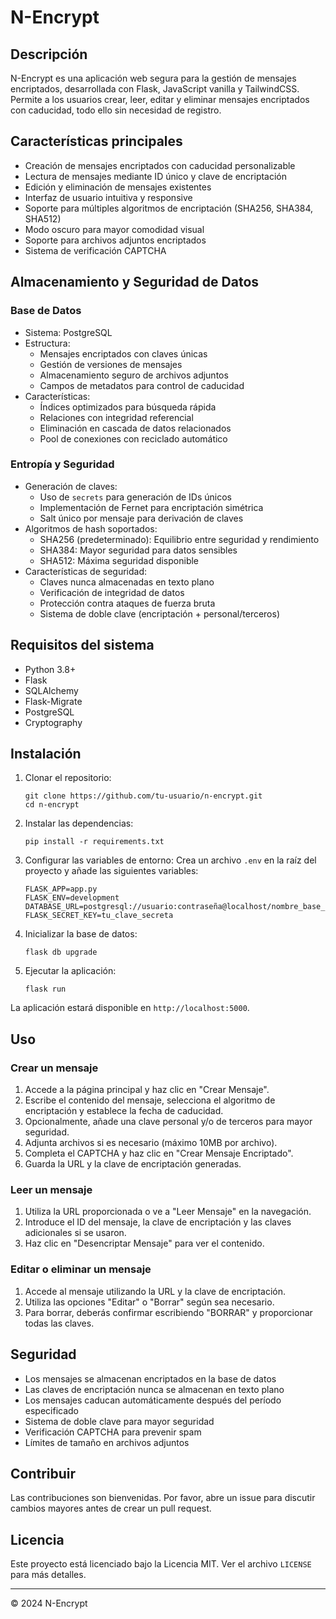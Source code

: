 # N-Encrypt

## Descripción
N-Encrypt es una aplicación web segura para la gestión de mensajes encriptados, desarrollada con Flask, JavaScript vanilla y TailwindCSS. Permite a los usuarios crear, leer, editar y eliminar mensajes encriptados con caducidad, todo ello sin necesidad de registro.

## Características principales
- Creación de mensajes encriptados con caducidad personalizable
- Lectura de mensajes mediante ID único y clave de encriptación
- Edición y eliminación de mensajes existentes
- Interfaz de usuario intuitiva y responsive
- Soporte para múltiples algoritmos de encriptación (SHA256, SHA384, SHA512)
- Modo oscuro para mayor comodidad visual
- Soporte para archivos adjuntos encriptados
- Sistema de verificación CAPTCHA

## Almacenamiento y Seguridad de Datos

### Base de Datos
- Sistema: PostgreSQL
- Estructura:
  * Mensajes encriptados con claves únicas
  * Gestión de versiones de mensajes
  * Almacenamiento seguro de archivos adjuntos
  * Campos de metadatos para control de caducidad
- Características:
  * Índices optimizados para búsqueda rápida
  * Relaciones con integridad referencial
  * Eliminación en cascada de datos relacionados
  * Pool de conexiones con reciclado automático

### Entropía y Seguridad
- Generación de claves:
  * Uso de `secrets` para generación de IDs únicos
  * Implementación de Fernet para encriptación simétrica
  * Salt único por mensaje para derivación de claves
- Algoritmos de hash soportados:
  * SHA256 (predeterminado): Equilibrio entre seguridad y rendimiento
  * SHA384: Mayor seguridad para datos sensibles
  * SHA512: Máxima seguridad disponible
- Características de seguridad:
  * Claves nunca almacenadas en texto plano
  * Verificación de integridad de datos
  * Protección contra ataques de fuerza bruta
  * Sistema de doble clave (encriptación + personal/terceros)

## Requisitos del sistema
- Python 3.8+
- Flask
- SQLAlchemy
- Flask-Migrate
- PostgreSQL
- Cryptography

## Instalación

1. Clonar el repositorio:
   ```
   git clone https://github.com/tu-usuario/n-encrypt.git
   cd n-encrypt
   ```

2. Instalar las dependencias:
   ```
   pip install -r requirements.txt
   ```

3. Configurar las variables de entorno:
   Crea un archivo `.env` en la raíz del proyecto y añade las siguientes variables:
   ```
   FLASK_APP=app.py
   FLASK_ENV=development
   DATABASE_URL=postgresql://usuario:contraseña@localhost/nombre_base_de_datos
   FLASK_SECRET_KEY=tu_clave_secreta
   ```

4. Inicializar la base de datos:
   ```
   flask db upgrade
   ```

5. Ejecutar la aplicación:
   ```
   flask run
   ```

La aplicación estará disponible en `http://localhost:5000`.

## Uso

### Crear un mensaje
1. Accede a la página principal y haz clic en "Crear Mensaje".
2. Escribe el contenido del mensaje, selecciona el algoritmo de encriptación y establece la fecha de caducidad.
3. Opcionalmente, añade una clave personal y/o de terceros para mayor seguridad.
4. Adjunta archivos si es necesario (máximo 10MB por archivo).
5. Completa el CAPTCHA y haz clic en "Crear Mensaje Encriptado".
6. Guarda la URL y la clave de encriptación generadas.

### Leer un mensaje
1. Utiliza la URL proporcionada o ve a "Leer Mensaje" en la navegación.
2. Introduce el ID del mensaje, la clave de encriptación y las claves adicionales si se usaron.
3. Haz clic en "Desencriptar Mensaje" para ver el contenido.

### Editar o eliminar un mensaje
1. Accede al mensaje utilizando la URL y la clave de encriptación.
2. Utiliza las opciones "Editar" o "Borrar" según sea necesario.
3. Para borrar, deberás confirmar escribiendo "BORRAR" y proporcionar todas las claves.

## Seguridad
- Los mensajes se almacenan encriptados en la base de datos
- Las claves de encriptación nunca se almacenan en texto plano
- Los mensajes caducan automáticamente después del período especificado
- Sistema de doble clave para mayor seguridad
- Verificación CAPTCHA para prevenir spam
- Límites de tamaño en archivos adjuntos

## Contribuir
Las contribuciones son bienvenidas. Por favor, abre un issue para discutir cambios mayores antes de crear un pull request.

## Licencia
Este proyecto está licenciado bajo la Licencia MIT. Ver el archivo `LICENSE` para más detalles.

---

© 2024 N-Encrypt
